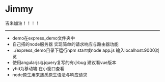 # Jimmy
吉米加油！！！！

---

- demo在express_demo文件夹中
- 自己搭的node服务器 实现简单的请求响应与路由器功能
- ../express_demo目录下运行npm start或node app.js 输入localhost:9000浏览
- 使用angularjs与jquery复写的有小bug 建议看vue版本
- yhd为移动端 在小窗口查看
- node原生用来熟悉原生语法与响应请求